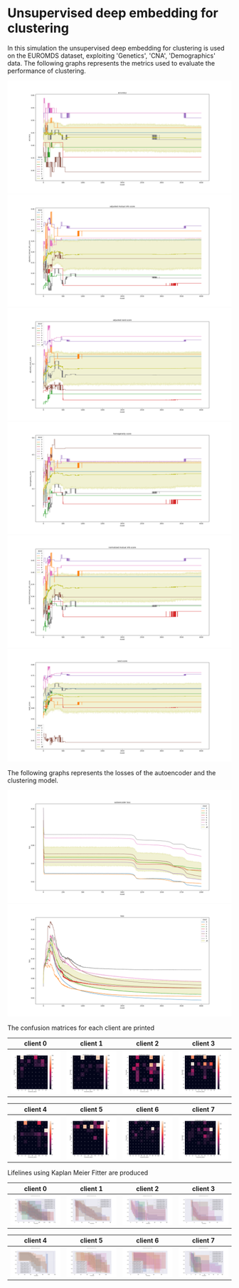 # Unsupervised deep embedding for clustering

In this simulation the unsupervised deep embedding for clustering is used on the EUROMDS dataset, exploiting 'Genetics', 'CNA', 'Demographics' data.
The following graphs represents the metrics used to evaluate the performance of clustering.

![accuracy](accuracy.png?raw=true)
![ami](adjusted_mutual_info_score.png?raw=true)
![ari](adjusted_rand_score.png?raw=true)
![homo](homogeneity_score.png?raw=true)
![nmi](normalized_mutual_info_score.png?raw=true)
![ran](rand_score.png?raw=true)

The following graphs represents the losses of the autoencoder and the clustering model.

![ae_loss](autoencoder_loss.png?raw=true)
![cl_loss](loss.png?raw=true)

The confusion matrices for each client are printed

| client 0 | client 1 | client 2 | client 3 |
|:-------------------------:|:-------------------------:|:-------------------------:|:-------------------------:|
|![client_0](conf_matrix_c0.png?raw=true)|![client_1](conf_matrix_c1.png?raw=true)|![client_2](conf_matrix_c2.png?raw=true)|![client_3](conf_matrix_c3.png?raw=true)|

| client 4 | client 5 | client 6 | client 7 |
|:-------------------------:|:-------------------------:|:-------------------------:|:-------------------------:|
|![client_4](conf_matrix_c4.png?raw=true)|![client_5](conf_matrix_c5.png?raw=true)|![client_6](conf_matrix_c6.png?raw=true)|![client_7](conf_matrix_c7.png?raw=true)|

Lifelines using Kaplan Meier Fitter are produced

| client 0 | client 1 | client 2 | client 3 |
|:-------------------------:|:-------------------------:|:-------------------------:|:-------------------------:|
|![client_0](lifelines_pred_0.png?raw=true)|![client_1](lifelines_pred_1.png?raw=true)|![client_2](lifelines_pred_2.png?raw=true)|![client_3](lifelines_pred_3.png?raw=true)|

| client 4 | client 5 | client 6 | client 7 |
|:-------------------------:|:-------------------------:|:-------------------------:|:-------------------------:|
|![client_4](lifelines_pred_4.png?raw=true)|![client_5](lifelines_pred_5.png?raw=true)|![client_6](lifelines_pred_6.png?raw=true)|![client_7](lifelines_pred_7.png?raw=true)|
